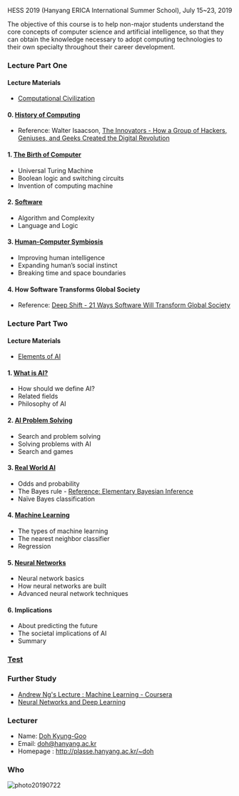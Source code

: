 HESS 2019 (Hanyang ERICA International Summer School), July 15~23, 2019

The objective of this course is to help non-major students understand the core concepts of computer science and artificial intelligence, so that they can obtain the knowledge necessary to adopt computing technologies to their own specialty throughout their career development. 

### Lecture Part One

#### Lecture Materials
  - [Computational Civilization](http://ropas.snu.ac.kr/~kwang/book-cs-leaflet.pdf)

#### 0. [History of Computing](https://drive.google.com/file/d/1AvBNXQt1npY0UvPDEOB5ahudKjUy-dBe/view?usp=sharing)
  - Reference: Walter Isaacson, [The Innovators - How a Group of Hackers, Geniuses, and Geeks Created the Digital Revolution](https://www.simonandschuster.com/books/The-Innovators/Walter-Isaacson/9781442376229)

#### 1. [The Birth of Computer](https://drive.google.com/file/d/1rDP7BK1x_-QigZbwB2r-zl_UQlhx9hDI/view?usp=sharing)
  - Universal Turing Machine
  - Boolean logic and switching circuits
  - Invention of computing machine

#### 2. [Software](https://drive.google.com/file/d/1ZtudKx-c0UitR0ewEr5SfZ9z_HjlwfM6/view?usp=sharing)
  - Algorithm and Complexity
  - Language and Logic

#### 3. [Human-Computer Symbiosis](https://drive.google.com/file/d/1BUfGOCqTWeiG-mgd7jL40p5Zsg-Z6FzW/view?usp=sharing)
  - Improving human intelligence
  - Expanding human’s social instinct
  - Breaking time and space boundaries
  
#### 4. How Software Transforms Global Society
  - Reference: [Deep Shift - 21 Ways Software Will Transform Global Society](https://drive.google.com/file/d/1OcmowbQcXdjOjIWwGMUkpif4xi860zIt/view?usp=sharing)

### Lecture Part Two

#### Lecture Materials
  - [Elements of AI](https://course.elementsofai.com)

#### 1. [What is AI?](https://drive.google.com/file/d/1uiytR8HwTZmw3Ft_yuU3wb2MyTdgGUKM/view?usp=sharing)
  - How should we define AI?
  - Related fields
  - Philosophy of AI 

#### 2. [AI Problem Solving](https://drive.google.com/file/d/1iNQ2pEoAidea3S7-t9IVckj7zR84Pcgp/view?usp=sharing)
  - Search and problem solving
  - Solving problems with AI
  - Search and games

#### 3. [Real World AI](https://drive.google.com/file/d/1QXF4ED7Hc-LZoXhGXJj7Y9SycWGSQiJH/view?usp=sharing)
  - Odds and probability
  - The Bayes rule - [Reference: Elementary Bayesian Inference](https://anesi.com/bayes.htm)
  - Naïve Bayes classification

#### 4. [Machine Learning](https://drive.google.com/file/d/1EQTd3C6ZcLV8u9Hr5_-Rl-g8YZ6_UQA4/view?usp=sharing)
  - The types of machine learning
  - The nearest neighbor classifier
  - Regression

#### 5. [Neural Networks](https://drive.google.com/file/d/1JB-OpSCqSnNzfmNTEynsWUVBLjrQcpcQ/view?usp=sharing)
  - Neural network basics
  - How neural networks are built
  - Advanced neural network techniques

#### 6. Implications
  - About predicting the future
  - The societal implications of AI
  - Summary

### [Test](https://forms.gle/vTbZEMu8UTCq2S2E8)

### Further Study
- [Andrew Ng's Lecture : Machine Learning - Coursera](https://www.coursera.org/learn/machine-learning)
- [Neural Networks and Deep Learning](http://neuralnetworksanddeeplearning.com/)

### Lecturer
- Name: [Doh Kyung-Goo](http://softopians.github.io/doggzone)
- Email: doh@hanyang.ac.kr
- Homepage : http://plasse.hanyang.ac.kr/~doh

### Who

![photo20190722](https://i.imgur.com/SXkVoc6.jpg)
